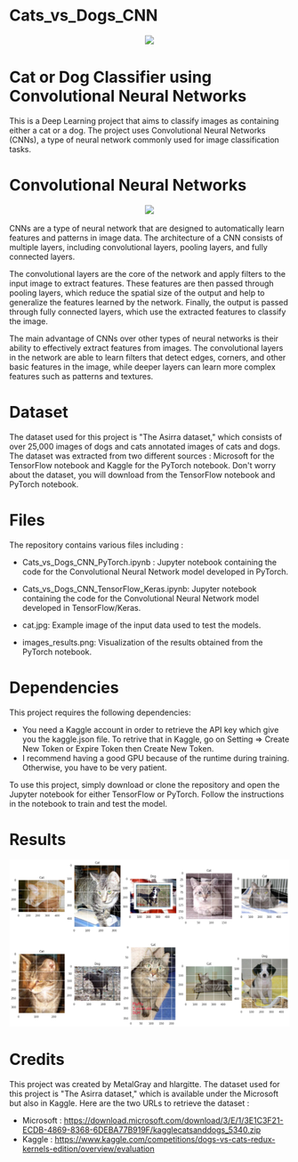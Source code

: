 # Cats_vs_Dogs_CNN

<p align="center">
  <img src="https://www.finder.com.au/niche-builder/5f7d3685592c8.jpg?fit=1200"/>
</p>

# Cat or Dog Classifier using Convolutional Neural Networks

This is a Deep Learning project that aims to classify images as containing either a cat or a dog. The project uses Convolutional Neural Networks (CNNs), a type of neural network commonly used for image classification tasks.

# Convolutional Neural Networks

<p align="center">
  <img src="https://d33wubrfki0l68.cloudfront.net/a7664cf19de33b2c71a482629f27a0d70f715b77/6949d/images/blog/a-comprehensive-guide-to-convolutional-neural-networks-the-eli5-way.jpg"/>
</p>

CNNs are a type of neural network that are designed to automatically learn features and patterns in image data. The architecture of a CNN consists of multiple layers, including convolutional layers, pooling layers, and fully connected layers.

The convolutional layers are the core of the network and apply filters to the input image to extract features. These features are then passed through pooling layers, which reduce the spatial size of the output and help to generalize the features learned by the network. Finally, the output is passed through fully connected layers, which use the extracted features to classify the image.

The main advantage of CNNs over other types of neural networks is their ability to effectively extract features from images. The convolutional layers in the network are able to learn filters that detect edges, corners, and other basic features in the image, while deeper layers can learn more complex features such as patterns and textures.

# Dataset
The dataset used for this project is "The Asirra dataset," which consists of over 25,000 images of dogs and cats annotated images of cats and dogs. The dataset was extracted from two different sources : Microsoft for the TensorFlow notebook and Kaggle for the PyTorch notebook. Don't worry about the dataset, you will download from the TensorFlow notebook and PyTorch notebook.

# Files
The repository contains various files including :

- Cats_vs_Dogs_CNN_PyTorch.ipynb : Jupyter notebook containing the code for the Convolutional Neural Network model developed in PyTorch.

- Cats_vs_Dogs_CNN_TensorFlow_Keras.ipynb: Jupyter notebook containing the code for the Convolutional Neural Network model developed in TensorFlow/Keras.

- cat.jpg: Example image of the input data used to test the models.

- images_results.png: Visualization of the results obtained from the PyTorch notebook.

# Dependencies
This project requires the following dependencies:
- You need a Kaggle account in order to retrieve the API key which give you the kaggle.json file. To retrive that in Kaggle, go on Setting => Create New Token or Expire Token then Create New Token.
- I recommend having a good GPU because of the runtime during training. Otherwise, you have to be very patient.

To use this project, simply download or clone the repository and open the Jupyter notebook for either TensorFlow or PyTorch. Follow the instructions in the notebook to train and test the model.

# Results

<p align="center">
  <img src="https://raw.githubusercontent.com/MetalGray/Cat_vs_Dogs_CNN/main/images_results.png" />
</p>

# Credits
This project was created by MetalGray and hlargitte. The dataset used for this project is "The Asirra dataset," which is available under the Microsoft but also in Kaggle. Here are the two URLs to retrieve the dataset :

- Microsoft : https://download.microsoft.com/download/3/E/1/3E1C3F21-ECDB-4869-8368-6DEBA77B919F/kagglecatsanddogs_5340.zip
- Kaggle : https://www.kaggle.com/competitions/dogs-vs-cats-redux-kernels-edition/overview/evaluation

